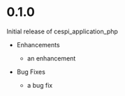 # 0.1.0

Initial release of cespi_application_php

* Enhancements
  * an enhancement

* Bug Fixes
  * a bug fix
